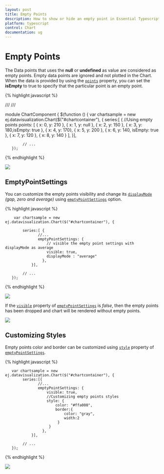 ```yaml
---
layout: post
title: Empty Points 
description: How to show or hide an empty point in Essential Typescript Chart.
platform: typescript
control: Chart
documentation: ug
---
```


# Empty Points 

The Data points that uses the **null** or **undefined** as value are considered as empty points. Empty data points are ignored and not plotted in the Chart. When the data is provided by using the [`points`](../api/js/ejchart#members:series-points) property, you can set the **isEmpty** to true to specify that the particular point is an empty point.

{% highlight javascript %}

/// <reference path="tsfiles/jquery.d.ts" />
/// <reference path="tsfiles/ej.web.all.d.ts" />

module ChartComponent {
    $(function () {
        var chartsample = new ej.datavisualization.Chart($("#chartcontainer"), {
               series:[ {
                     //Using empty points 
                     points: [
                              { x: 0, y: 210 }, 
                              { x: 1, y: null }, { x: 2, y: 150 },
                              { x: 3, y: 180,isEmpty: true }, 
                              { x: 4, y: 170},
                              { x: 5, y: 200 }, 
                              { x: 6, y: 140, isEmpty: true },
                              { x: 7, y: 120 }, { x: 8, y: 140 } 
                          ],
             }],

            // ...
       });

{% endhighlight %}

![](Empty-Points_images/Empty-Points_img1.png)

## EmptyPointSettings

You can customize the empty points visibility and change its [`displayMode`](../api/js/ejchart#members:series-emptypointsettings-displaymode) *(gap, zero and average)* using [`emptyPointSettings`](../api/js/ejchart#members:series-emptypointsettings) option.

{% highlight javascript %}

        var chartsample = new ej.datavisualization.Chart($("#chartcontainer"), {
                
            series:[ {
                   //...
                   emptyPointSettings: {
                       // visible the empty point settings with displayMode as average
                       visible: true,
                       displayMode : "average"
                     }, 
                }],

            // ...
       });

{% endhighlight %}

![](Empty-Points_images/Empty-Points_img2.png)


If the [`visible`](../api/js/ejchart#members:series-emptypointsettings-visible) property of [`emptyPointSettings`](../api/js/ejchart#members:series-emptypointsettings) is *false*, then the empty points has been dropped and chart will be rendered without empty points.

![](Empty-Points_images/Empty-Points_img3.png)

## Customizing Styles

Empty points color and border can be customized using [`style`](../api/ejchart.html#members:series-emptyPointSettings-style) property of [`emptyPointSettings`](../api/js/ejchart#members:series-emptypointsettings).

{% highlight javascript %}

       var chartsample = new ej.datavisualization.Chart($("#chartcontainer"), {
            series:[{
                   //...
                   emptyPointSettings: {
                       visible: true,
                       //Customizing empty points styles
                       style: {
                           color: "#ffa000",
                           border:{
                               color: "gray",
                               width:2
                            }
                        }
                     }, 
                }],

            // ...
       });

{% endhighlight %}

![](Empty-Points_images/Empty-Points_img4.png)